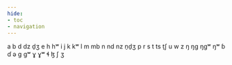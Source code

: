 ```yaml
---
hide:
- toc
- navigation
---
```

a
b
d
dz
d̠ʒ
e
h
hʷ
i
j
k
kʷ
l
m
mb
n
nd
nz
n̠d̠ʒ
p
r
s
t
ts
t̠ʃ
u
w
z
ŋ
ŋɡ
ŋɡʷ
ŋʷ
ɓ
ɗ
ə
ɡ
ɡʷ
ɣ
ɣʷ
ɬ
ɮ
ʃ
ʒ

